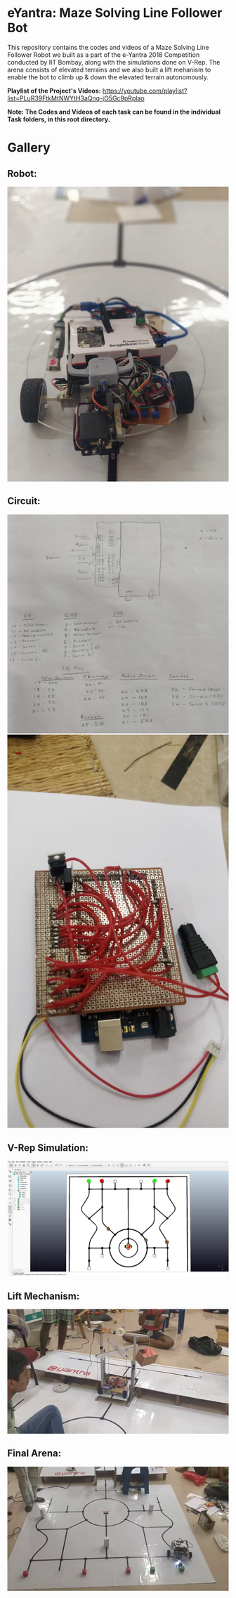 # eYantra: Maze Solving Line Follower Bot
This repository contains the codes and videos of a Maze Solving Line Follower Robot we built as a part of the e-Yantra 2018 Competition conducted by IIT Bombay, along with the simulations done on V-Rep. The arena consists of elevated terrains and we also built a lift mehanism to enable the bot to climb up & down the elevated terrain autonomously.

**Playlist of the Project's Videos:** https://youtube.com/playlist?list=PLuR39FtkMtNWYtH3aQnq-jO5Gc9pRplao

**Note: The Codes and Videos of each task can be found in the individual Task folders, in this root directory.**

# Gallery

## Robot: ##
![Robot](/Files/Bot.jpg?raw=true "Robot")

## Circuit: ##
![Circuit Diagram](/Files/Circuit_Diagram.jpg?raw=true "Circuit Diagram")
![Circuit](/Files/Circuit.jpg?raw=true "Circuit")

## V-Rep Simulation: ##
![V-Rep Simulation](/Task-1/V-Rep_Simulation.png?raw=true "V-Rep Simulation")

## Lift Mechanism: ##
![Lift Mechanism](/Task-3/Lift_Mechanism.png?raw=true "Lift Mechanism")

## Final Arena: ##
![Final Arena](/Final_Task/Final_Arena.png?raw=true "Final Arena")
